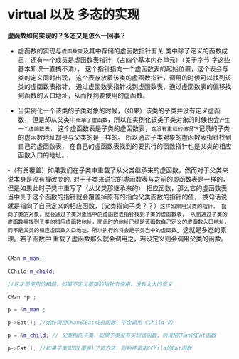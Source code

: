 # virtual 以及 多态的实现

**虚函数如何实现的？多态又是怎么一回事？**

- 虚函数的实现与`虚函数表`及其中存储的虚函数指针有关
类中除了定义的函数成员，还有一个成员是虚函数表指针
  （占四个基本内存单元）（关于字节 字这些基本知识一直搞不清），
  这个指针指向一个虚函数表的起始位置，这个表会与类的定义同时出现，
  这个表存放着该类的虚函数指针，调用的时候可以找到该类的虚函数表指针，
  通过虚函数表指针找到虚函数表，通过虚函数表的偏移找到函数的入口地址，从而找到要使用的虚函数。

- 当实例化一个该类的子类对象的时候，（如果）该类的子类并没有定义虚函数，
  但是却从父类中`继承了虚函数`，所以在实例化该类子类对象的时候也会`产生一个虚函数表`，
  这个虚函数表是子类的虚函数表，`在没有重载的情况下`记录的子类的虚函数地址却是与父类的是一样的。
  所以通过子类对象的虚函数表指针找到自己的虚函数表，
  在自己的虚函数表找到的要执行的函数指针也是父类的相应函数入口的地址。

-（有关覆盖）如果我们在子类中重载了从父类继承来的虚函数，然而对于父类来说本身是没有被改变的.
  对于子类来说它的虚函数表与之前的虚函数表是一样的，但是如果此时子类中重写了（从父类那继承来的）
  相应函数，那么它的虚函数表当中关于这个函数的指针就会覆盖掉原有的指向父类函数的指针的值，
  换句话说就是指向了自己定义的相应函数，（父类指向子类？？）`这样如果用父类的指针，
  指向子类的对象，就会通过子类对象当中的虚函数表指针找到子类的虚函数表，
  从而通过子类的虚函数表找到子类的相应虚函数地址，而此时的地址已经是该函数自己定义的虚函数入口地址，
  而不是父类的相应虚函数入口地址，所以执行的将会是子类当中的虚函数`。这就是多态的原理。若子函数中
  重载了虚函数那么就会调用之，若没定义则会调用父类的函数。
```c++

CMan m_man;

CChild m_child;

//这才是使用的精髓，如果不定义基类的指针去使用，没有太大的意义

CMan *p ;

p = &m_man ;

p->Eat(); //始终调用CMan的Eat成员函数，不会调用 CChild 的

p = &m_child; // 父类指向子类，如果子类没有实现该函数，则调用CMan的Eat函数

p->Eat(); //如果子类实现(覆盖)了该方法，则始终调用CChild的Eat函数

```
